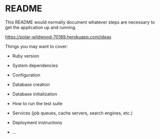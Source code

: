 # README

This README would normally document whatever steps are necessary to get the
application up and running.

https://polar-wildwood-70189.herokuapp.com/ideas

Things you may want to cover:

* Ruby version

* System dependencies

* Configuration

* Database creation

* Database initialization

* How to run the test suite

* Services (job queues, cache servers, search engines, etc.)

* Deployment instructions

* ...
